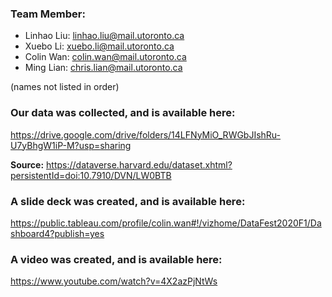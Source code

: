 ### Team Member:
* Linhao Liu: linhao.liu@mail.utoronto.ca
* Xuebo Li: xuebo.li@mail.utoronto.ca
* Colin Wan: colin.wan@mail.utoronto.ca
* Ming Lian: chris.lian@mail.utoronto.ca

(names not listed in order)

### Our data was collected, and is available here:

https://drive.google.com/drive/folders/14LFNyMiO_RWGbJIshRu-U7yBhgW1iP-M?usp=sharing

**Source:** https://dataverse.harvard.edu/dataset.xhtml?persistentId=doi:10.7910/DVN/LW0BTB

### A slide deck was created, and is available here: 

https://public.tableau.com/profile/colin.wan#!/vizhome/DataFest2020F1/Dashboard4?publish=yes

### A video was created, and is available here:

https://www.youtube.com/watch?v=4X2azPjNtWs
